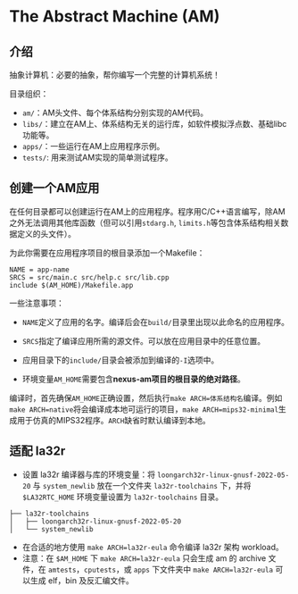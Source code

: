 # The Abstract Machine (AM)

## 介绍

抽象计算机：必要的抽象，帮你编写一个完整的计算机系统！

目录组织：

* `am/`：AM头文件、每个体系结构分别实现的AM代码。
* `libs/`：建立在AM上、体系结构无关的运行库，如软件模拟浮点数、基础libc功能等。
* `apps/`：一些运行在AM上应用程序示例。
* `tests/`: 用来测试AM实现的简单测试程序。

## 创建一个AM应用

在任何目录都可以创建运行在AM上的应用程序。程序用C/C++语言编写，除AM之外无法调用其他库函数（但可以引用`stdarg.h`, `limits.h`等包含体系结构相关数据定义的头文件）。

为此你需要在应用程序项目的根目录添加一个Makefile：

```
NAME = app-name
SRCS = src/main.c src/help.c src/lib.cpp
include $(AM_HOME)/Makefile.app
```

一些注意事项：

* `NAME`定义了应用的名字。编译后会在`build/`目录里出现以此命名的应用程序。
* `SRCS`指定了编译应用所需的源文件。可以放在应用目录中的任意位置。

* 应用目录下的`include/`目录会被添加到编译的`-I`选项中。
* 环境变量`AM_HOME`需要包含**nexus-am项目的根目录的绝对路径**。

编译时，首先确保`AM_HOME`正确设置，然后执行`make ARCH=体系结构名`编译。例如`make ARCH=native`将会编译成本地可运行的项目，`make ARCH=mips32-minimal`生成用于仿真的MIPS32程序。`ARCH`缺省时默认编译到本地。

## 适配 la32r

* 设置 la32r 编译器与库的环境变量：将 `loongarch32r-linux-gnusf-2022-05-20` 与 `system_newlib` 放在一个文件夹 `la32r-toolchains` 下，并将 `$LA32RTC_HOME` 环境变量设置为 `la32r-toolchains` 目录。

```
├── la32r-toolchains
│   ├── loongarch32r-linux-gnusf-2022-05-20
│   └── system_newlib
```

* 在合适的地方使用 `make ARCH=la32r-eula` 命令编译 la32r 架构 workload。
* 注意：在 `$AM_HOME` 下 `make ARCH=la32r-eula` 只会生成 am 的 archive 文件，在 `amtests`，`cputests`，或 `apps` 下文件夹中 `make ARCH=la32r-eula` 可以生成 elf，bin 及反汇编文件。
